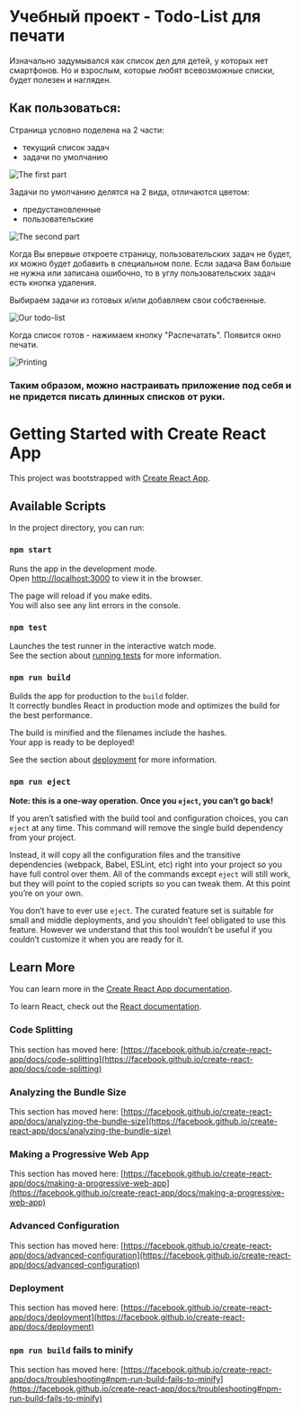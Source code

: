# Учебный проект - Todo-List для печати

Изначально задумывался как список дел для детей, у которых нет смартфонов. Но и взрослым, которые любят всевозможные списки, будет полезен и нагляден.

## Как пользоваться:

Страница условно поделена на 2 части:
- текущий список задач
- задачи по умолчанию

![The first part](images/readme_img/win1.jpg)

Задачи по умолчанию делятся на 2 вида, отличаются цветом:
- предустановленные
- пользовательские

![The second part](images/readme_img/win2.jpg)

Когда Вы впервые откроете страницу, пользовательских задач не будет, их можно будет добавить в специальном поле.
Если задача Вам больше не нужна или записана ошибочно, то в углу пользовательских задач есть кнопка удаления.

Выбираем задачи из готовых и/или добавляем свои собственные.

![Our todo-list](images/readme_img/win3.jpg)

Когда список готов - нажимаем кнопку "Распечатать". Появится окно печати.

![Printing](images/readme_img/win4.jpg)

### Таким образом, можно настраивать приложение под себя и не придется писать длинных списков от руки. 

# Getting Started with Create React App

This project was bootstrapped with [Create React App](https://github.com/facebook/create-react-app).

## Available Scripts

In the project directory, you can run:

### `npm start`

Runs the app in the development mode.\
Open [http://localhost:3000](http://localhost:3000) to view it in the browser.

The page will reload if you make edits.\
You will also see any lint errors in the console.

### `npm test`

Launches the test runner in the interactive watch mode.\
See the section about [running tests](https://facebook.github.io/create-react-app/docs/running-tests) for more information.

### `npm run build`

Builds the app for production to the `build` folder.\
It correctly bundles React in production mode and optimizes the build for the best performance.

The build is minified and the filenames include the hashes.\
Your app is ready to be deployed!

See the section about [deployment](https://facebook.github.io/create-react-app/docs/deployment) for more information.

### `npm run eject`

**Note: this is a one-way operation. Once you `eject`, you can’t go back!**

If you aren’t satisfied with the build tool and configuration choices, you can `eject` at any time. This command will remove the single build dependency from your project.

Instead, it will copy all the configuration files and the transitive dependencies (webpack, Babel, ESLint, etc) right into your project so you have full control over them. All of the commands except `eject` will still work, but they will point to the copied scripts so you can tweak them. At this point you’re on your own.

You don’t have to ever use `eject`. The curated feature set is suitable for small and middle deployments, and you shouldn’t feel obligated to use this feature. However we understand that this tool wouldn’t be useful if you couldn’t customize it when you are ready for it.

## Learn More

You can learn more in the [Create React App documentation](https://facebook.github.io/create-react-app/docs/getting-started).

To learn React, check out the [React documentation](https://reactjs.org/).

### Code Splitting

This section has moved here: [https://facebook.github.io/create-react-app/docs/code-splitting](https://facebook.github.io/create-react-app/docs/code-splitting)

### Analyzing the Bundle Size

This section has moved here: [https://facebook.github.io/create-react-app/docs/analyzing-the-bundle-size](https://facebook.github.io/create-react-app/docs/analyzing-the-bundle-size)

### Making a Progressive Web App

This section has moved here: [https://facebook.github.io/create-react-app/docs/making-a-progressive-web-app](https://facebook.github.io/create-react-app/docs/making-a-progressive-web-app)

### Advanced Configuration

This section has moved here: [https://facebook.github.io/create-react-app/docs/advanced-configuration](https://facebook.github.io/create-react-app/docs/advanced-configuration)

### Deployment

This section has moved here: [https://facebook.github.io/create-react-app/docs/deployment](https://facebook.github.io/create-react-app/docs/deployment)

### `npm run build` fails to minify

This section has moved here: [https://facebook.github.io/create-react-app/docs/troubleshooting#npm-run-build-fails-to-minify](https://facebook.github.io/create-react-app/docs/troubleshooting#npm-run-build-fails-to-minify)
